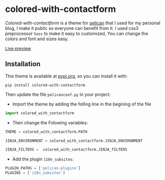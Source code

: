 # colored-with-contactform
*Colored-with-contactform* is a theme for [pelican](https://docs.getpelican.com/en/stable/) that I used for my personal blog, I make it public so everyone can benefit from it. I used css3 preprocessor `Sass` to make it easy to customized,  You can change the colors and font and sizes easy.

[Live preview](http://hardweb.dev/blogs/index.html)

## Installation 
This theme is available at [pypi.org](https://pypi.org/project/colored-with-contactform/), so you can install it with: 

```
pip install colored-with-contactform
```

Then update the file `pelicanconf.py` in your project:

- Import the theme by adding the folling line in the begining of the file
```python
import colored_with_contactform
```
- Then change the Folowing variables:
```python 
THEME = colored_with_contactform.PATH

JINJA_ENVIRONMENT = colored_with_contactform.JINJA_ENVIRONMENT

JINJA_FILTERS =  colored_with_contactform.JINJA_FILTERS
```

- Add the plugin `i18n_subsites`:
```python
PLUGIN_PATHS = ['pelican-plugins']
PLUGINS = ['i18n_subsites'] 
```




